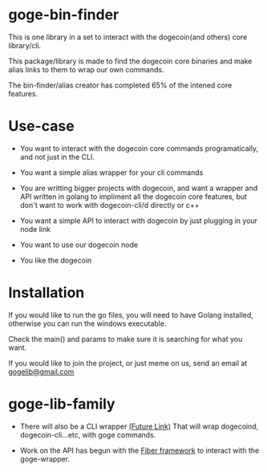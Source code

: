 # goge-bin-finder

This is one library in a set to interact with the dogecoin(and others) core library/cli.

This package/library is made to find the dogecoin core binaries and make alias links to them to wrap our own commands.

The bin-finder/alias creator has completed 65% of the intened core features.

# Use-case

- You want to interact with the dogecoin core commands programatically, and not just in the CLI.

- You want a simple alias wrapper for your cli commands

- You are writting bigger projects with dogecoin, and want a wrapper and API written in golang to impliment all the dogecoin core features, but don't want to work with dogecoin-cli/d directly or c++
- You want a simple API to interact with dogecoin by just plugging in your node link
- You want to use our dogecoin node
- You like the dogecoin



# Installation
If you would like to run the go files, you will need to have Golang installed, otherwise you can run the windows executable.

Check the main() and params to make sure it is searching for what you want.

If you would like to join the project, or just meme on us, send an email at [gogelib@gmail.com](gogelib@gmail.com)

# goge-lib-family

- There will also be a CLI wrapper [(Future Link)](https://radroutes.com) That will wrap dogecoind, dogecoin-cli...etc, with goge commands.
 
- Work on the API has begun with the [Fiber framework](https://github.com/gofiber/fiber) to interact with the goge-wrapper.
